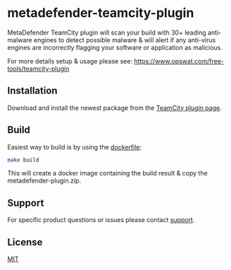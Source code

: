 # metadefender-teamcity-plugin

MetaDefender TeamCity plugin will scan your build with 30+ leading anti-malware engines to detect possible malware & will alert if any anti-virus engines are incorrectly flagging your software or application as malicious.

For more details setup & usage please see: https://www.opswat.com/free-tools/teamcity-plugin

## Installation

Download and install the newest package from the [TeamCity plugin page](https://plugins.jetbrains.com/plugin/11110-opswat-metadefender).

## Build

Easiest way to build is by using the [dockerfile](https://github.com/OPSWAT/metadefender-cloudformation/blob/master/dockerfile):

```bash
make build
```

This will create a docker image containing the build result & copy the metadefender-plugin.zip.

## Support

For specific product questions or issues please contact [support](https://www.opswat.com/support).

## License

[MIT](https://github.com/OPSWAT/metadefender-cloudformation/blob/master/LICENSE)